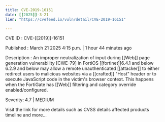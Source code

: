 ```yaml
---
title: CVE-2019-16151
date: [[2025]]-3-21
lien: "https://cvefeed.io/vuln/detail/CVE-2019-16151"

---
```


CVE ID : CVE-[[2019]]-16151

Published :  March 21
2025
4:15 p.m. | 1 hour
44 minutes ago

Description : An improper neutralization of input during [[Web]] page generation vulnerability [CWE-79] in FortiOS  [[fortinet]]6.4.1 and below
6.2.9 and below may allow a remote unauthenticated [[attacker]] to either redirect users to malicious websites via a [[crafted]] "Host" header or to execute JavaScript code in the victim's browser context.
This happens when the FortiGate has [[Web]] filtering and category override enabled/configured.

Severity: 4.7 | MEDIUM

Visit the link for more details
such as CVSS details
affected products
timeline
and more...

